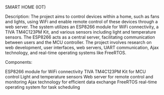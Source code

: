 SMART HOME (IOT)

Description: The project aims to control devices within a home, such as fans and lights, using WiFi and enable remote control of these devices through a web server. The system utilizes an ESP8266 module for WiFi connectivity, a TIVA TM4C123PM Kit, and various sensors including light and temperature sensors. The ESP8266 acts as a central server, facilitating communication between users and the MCU controller. The project involves research on web development, user interfaces, web servers, UART communication, Ajax technology, and real-time operating systems like FreeRTOS.

Components:

ESP8266 module for WiFi connectivity
TIVA TM4C123PM Kit for MCU control
Light and temperature sensors
Web server for remote control and monitoring
Ajax technology for efficient data exchange
FreeRTOS real-time operating system for task scheduling
